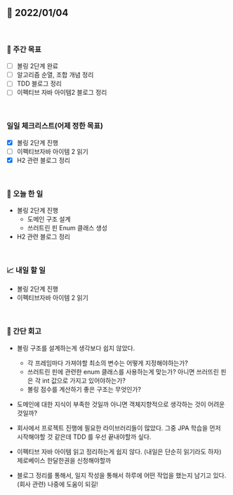 ## 📅 2022/01/04

<br/>

### 🏹 주간 목표

- [ ] 볼링 2단계 완료
- [ ] 알고리즘 순열, 조합 개념 정리 
- [ ] TDD 블로그 정리
- [ ] 이펙티브 자바 아이템2 블로그 정리

<br/>

### 일일 체크리스트(어제 정한 목표)

- [x] 볼링 2단계 진행
- [ ] 이펙티브자바 아이템 2 읽기
- [x] H2 관련 블로그 정리

<br/>

### 💯 오늘 한 일

- 볼링 2단계 진행
  - 도메인 구조 설계
  - 쓰러트린 핀 Enum 클래스 생성
- H2 관련 블로그 정리


<br/>

### 📈 내일 할 일

- 볼링 2단계 진행
- 이펙티브자바 아이템 2 읽기

<br/>

### 🧐 간단 회고

- 볼링 구조를 설계하는게 생각보다 쉽지 않았다.
  - 각 프레임마다 가져야할 최소의 변수는 어떻게 지정해야하는가?
  - 쓰러트린 핀에 관련한 enum 클래스를 사용하는게 맞는가? 아니면 쓰러뜨린 핀은 각 int 값으로 가지고 있어야하는가?
  - 볼링 점수를 계산하기 좋은 구조는 무엇인가?
  
- 도메인에 대한 지식이 부족한 것일까 아니면 객체지향적으로 생각하는 것이 어려운것일까?

- 회사에서 프로젝트 진행에 필요한 라이브러리들이 많았다. 그중 JPA 학습을 먼저 시작해야할 것 같은데 TDD 를 우선 끝내야할까 싶다.

- 이펙티브 자바 아이템 읽고 정리하는게 쉽지 않다. (내일은 단순히 읽기라도 하자) 제로베이스 한달한권을 신청해야할까

- 블로그 정리를 통해서, 일지 작성을 통해서 하루에 어떤 작업을 했는지 남기고 있다. (회사 관련) 나중에 도움이 되길!